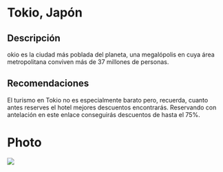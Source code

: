 # Tokio, Japón

## Descripción
okio es la ciudad más poblada del planeta, una megalópolis en cuya área metropolitana conviven más de 37 millones de personas.

## Recomendaciones
El turismo en Tokio no es especialmente barato pero, recuerda, cuanto antes reserves el hotel mejores descuentos encontrarás. Reservando con antelación en este enlace conseguirás descuentos de hasta el 75%.

# Photo
![](https://www.google.com/url?sa=i&url=https%3A%2F%2Fwww.larazon.es%2Fviajes%2Ftokio-puerta-entrada-japon-mas-exotica-palpitante_20241025671b4ef82914190001e0e244.html&psig=AOvVaw3gu3a8a6XpTXhXUSFcuTQX&ust=1740575466955000&source=images&cd=vfe&opi=89978449&ved=0CBQQjRxqFwoTCPju74fz3osDFQAAAAAdAAAAABAS)

